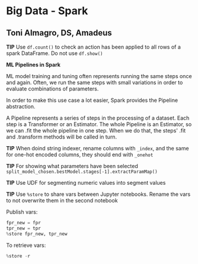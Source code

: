 # Big Data - Spark 
## Toni Almagro, DS, Amadeus

**TIP** Use ```df.count()``` to check an action has been applied to all rows of a spark DataFrame. Do not use ```df.show()```

**ML Pipelines in Spark**

ML model training and tuning often represents running the same steps once and again. Often, we run the same steps with small variations in order to evaluate combinations of parameters.

In order to make this use case a lot easier, Spark provides the Pipeline abstraction.

A Pipeline represents a series of steps in the processing of a dataset. Each step is a Transformer or an Estimator. The whole Pipeline is an Estimator, so we can .fit the whole pipeline in one step. When we do that, the steps' .fit and .transform methods will be called in turn.

**TIP** When doind string indexer, rename columns with ```_index```, and the same for one-hot encoded columns, they should end with ```_onehot```

**TIP** For showing what parameters have been selected ```split_model_chosen.bestModel.stages[-1].extractParamMap()```

**TIP** Use UDF for segmenting numeric values into segment values

**TIP** Use ```%store``` to share vars between Jupyter notebooks. Rename the vars to not overwrite them in the second notebook

Publish vars:
```python
fpr_new = fpr
tpr_new = tpr
%store fpr_new, tpr_new
```

To retrieve vars:
```python
%store -r
